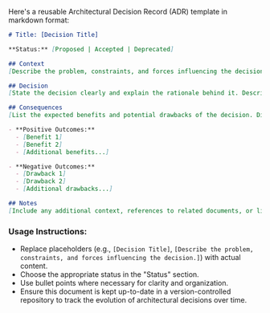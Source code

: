 Here's a reusable Architectural Decision Record (ADR) template in markdown format:

```markdown
# Title: [Decision Title]

**Status:** [Proposed | Accepted | Deprecated]

## Context
[Describe the problem, constraints, and forces influencing the decision. Include any relevant background information or business requirements that are driving this decision.]

## Decision
[State the decision clearly and explain the rationale behind it. Describe the solution you have chosen and why it is preferred over other alternatives.]

## Consequences
[List the expected benefits and potential drawbacks of the decision. Discuss both the positive and negative impacts it may have on the system or organization.]

- **Positive Outcomes:** 
  - [Benefit 1]
  - [Benefit 2]
  - [Additional benefits...]

- **Negative Outcomes:**
  - [Drawback 1]
  - [Drawback 2]
  - [Additional drawbacks...]

## Notes
[Include any additional context, references to related documents, or links to further readings. This section can also contain notes about the implementation plan, stakeholders involved, or any assumptions and dependencies related to the decision.]
```

### Usage Instructions:
- Replace placeholders (e.g., `[Decision Title]`, `[Describe the problem, constraints, and forces influencing the decision.]`) with actual content.
- Choose the appropriate status in the "Status" section.
- Use bullet points where necessary for clarity and organization.
- Ensure this document is kept up-to-date in a version-controlled repository to track the evolution of architectural decisions over time.